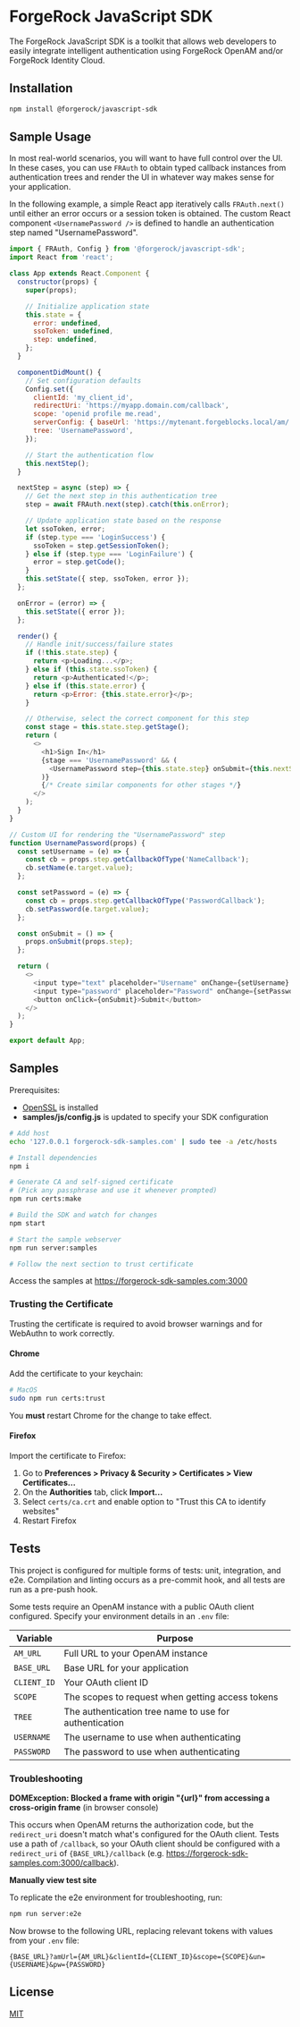# ForgeRock JavaScript SDK

The ForgeRock JavaScript SDK is a toolkit that allows web developers to easily integrate intelligent authentication using ForgeRock OpenAM and/or ForgeRock Identity Cloud.

## Installation

```bash
npm install @forgerock/javascript-sdk
```

## Sample Usage

In most real-world scenarios, you will want to have full control over the UI. In these cases, you can use `FRAuth` to obtain typed callback instances from authentication trees and render the UI in whatever way makes sense for your application.

In the following example, a simple React app iteratively calls `FRAuth.next()` until either an error occurs or a session token is obtained. The custom React component `<UsernamePassword />` is defined to handle an authentication step named "UsernamePassword".

```js
import { FRAuth, Config } from '@forgerock/javascript-sdk';
import React from 'react';

class App extends React.Component {
  constructor(props) {
    super(props);

    // Initialize application state
    this.state = {
      error: undefined,
      ssoToken: undefined,
      step: undefined,
    };
  }

  componentDidMount() {
    // Set configuration defaults
    Config.set({
      clientId: 'my_client_id',
      redirectUri: 'https://myapp.domain.com/callback',
      scope: 'openid profile me.read',
      serverConfig: { baseUrl: 'https://mytenant.forgeblocks.local/am/' },
      tree: 'UsernamePassword',
    });

    // Start the authentication flow
    this.nextStep();
  }

  nextStep = async (step) => {
    // Get the next step in this authentication tree
    step = await FRAuth.next(step).catch(this.onError);

    // Update application state based on the response
    let ssoToken, error;
    if (step.type === 'LoginSuccess') {
      ssoToken = step.getSessionToken();
    } else if (step.type === 'LoginFailure') {
      error = step.getCode();
    }
    this.setState({ step, ssoToken, error });
  };

  onError = (error) => {
    this.setState({ error });
  };

  render() {
    // Handle init/success/failure states
    if (!this.state.step) {
      return <p>Loading...</p>;
    } else if (this.state.ssoToken) {
      return <p>Authenticated!</p>;
    } else if (this.state.error) {
      return <p>Error: {this.state.error}</p>;
    }

    // Otherwise, select the correct component for this step
    const stage = this.state.step.getStage();
    return (
      <>
        <h1>Sign In</h1>
        {stage === 'UsernamePassword' && (
          <UsernamePassword step={this.state.step} onSubmit={this.nextStep} />
        )}
        {/* Create similar components for other stages */}
      </>
    );
  }
}

// Custom UI for rendering the "UsernamePassword" step
function UsernamePassword(props) {
  const setUsername = (e) => {
    const cb = props.step.getCallbackOfType('NameCallback');
    cb.setName(e.target.value);
  };

  const setPassword = (e) => {
    const cb = props.step.getCallbackOfType('PasswordCallback');
    cb.setPassword(e.target.value);
  };

  const onSubmit = () => {
    props.onSubmit(props.step);
  };

  return (
    <>
      <input type="text" placeholder="Username" onChange={setUsername} />
      <input type="password" placeholder="Password" onChange={setPassword} />
      <button onClick={onSubmit}>Submit</button>
    </>
  );
}

export default App;
```

## Samples

Prerequisites:

- [OpenSSL](https://www.openssl.org/) is installed
- **samples/js/config.js** is updated to specify your SDK configuration

```bash
# Add host
echo '127.0.0.1 forgerock-sdk-samples.com' | sudo tee -a /etc/hosts

# Install dependencies
npm i

# Generate CA and self-signed certificate
# (Pick any passphrase and use it whenever prompted)
npm run certs:make

# Build the SDK and watch for changes
npm start

# Start the sample webserver
npm run server:samples

# Follow the next section to trust certificate
```

Access the samples at https://forgerock-sdk-samples.com:3000

### Trusting the Certificate

Trusting the certificate is required to avoid browser warnings and for WebAuthn to work correctly.

#### Chrome

Add the certificate to your keychain:

```bash
# MacOS
sudo npm run certs:trust
```

You **must** restart Chrome for the change to take effect.

#### Firefox

Import the certificate to Firefox:

1. Go to **Preferences > Privacy & Security > Certificates > View Certificates...**
1. On the **Authorities** tab, click **Import...**
1. Select `certs/ca.crt` and enable option to "Trust this CA to identify websites"
1. Restart Firefox

## Tests

This project is configured for multiple forms of tests: unit, integration, and e2e. Compilation and linting occurs as a pre-commit hook, and all tests are run as a pre-push hook.

Some tests require an OpenAM instance with a public OAuth client configured. Specify your environment details in an `.env` file:

| Variable    | Purpose                                                |
| ----------- | ------------------------------------------------------ |
| `AM_URL`    | Full URL to your OpenAM instance                       |
| `BASE_URL`  | Base URL for your application                          |
| `CLIENT_ID` | Your OAuth client ID                                   |
| `SCOPE`     | The scopes to request when getting access tokens       |
| `TREE`      | The authentication tree name to use for authentication |
| `USERNAME`  | The username to use when authenticating                |
| `PASSWORD`  | The password to use when authenticating                |

### Troubleshooting

**DOMException: Blocked a frame with origin "{url}" from accessing a cross-origin frame** (in browser console)

This occurs when OpenAM returns the authorization code, but the `redirect_uri` doesn't match what's configured for the OAuth client. Tests use a path of `/callback`, so your OAuth client should be configured with a `redirect_uri` of `{BASE_URL}/callback` (e.g. https://forgerock-sdk-samples.com:3000/callback).

**Manually view test site**

To replicate the e2e environment for troubleshooting, run:

```bash
npm run server:e2e
```

Now browse to the following URL, replacing relevant tokens with values from your `.env` file:

```
{BASE_URL}?amUrl={AM_URL}&clientId={CLIENT_ID}&scope={SCOPE}&un={USERNAME}&pw={PASSWORD}
```

## License

[MIT](http://opensource.org/licenses/MIT)
